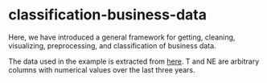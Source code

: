 # classification-business-data

Here, we have introduced a general framework for getting, cleaning, visualizing, preprocessing, and classification of business data.

The data used in the example is extracted from [here](https://opendata.datainfogreffe.fr/explore/?q=Chiffres+Cl%C3%A9s&sort=modified). T and NE are arbitrary columns with numerical values over the last three years.
